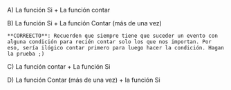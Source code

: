 A) La función Si + La función contar
	
B) La función Si + La función Contar (más de una vez)

	**CORREECTO**: Recuerden que siempre tiene que suceder un evento con alguna condición para recién contar solo los que nos importan. Por eso, sería ilógico contar primero para luego hacer la condición. Hagan la prueba ;)

C) La función contar + La función Si

D) La función Contar (más de una vez) + la función Si